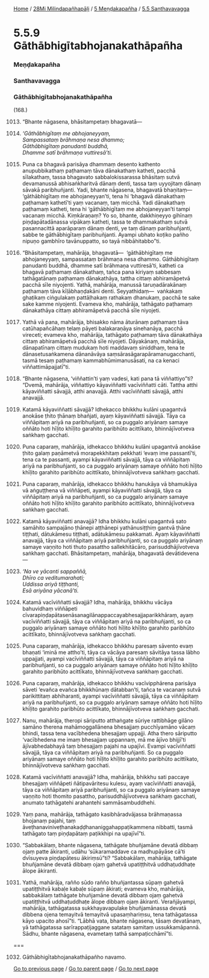 
[Home](/) / [28Mi Milindapañhapāḷi](/tipitaka/28Mi.md) / [5 Meṇḍakapañha](/tipitaka/28Mi/5.md) / [5.5 Santhavavagga](/tipitaka/28Mi/5/5.5.md)

# 5.5.9 Gāthābhigītabhojanakathāpañha

### Meṇḍakapañha

### Santhavavagga

### Gāthābhigītabhojanakathāpañha

(168.)

1013. “Bhante nāgasena, bhāsitampetaṃ bhagavatā—

1014. _‘Gāthābhigītaṃ me abhojaneyyaṃ,_  
_Sampassataṃ brāhmaṇa nesa dhammo;_  
_Gāthābhigītaṃ panudanti buddhā,_  
_Dhamme satī brāhmaṇa vuttiresā’ti._  


1015. Puna ca bhagavā parisāya dhammaṃ desento kathento anupubbikathaṃ paṭhamaṃ tāva dānakathaṃ katheti, pacchā sīlakathaṃ, tassa bhagavato sabbalokissarassa bhāsitaṃ sutvā devamanussā abhisaṅkharitvā dānaṃ denti, tassa taṃ uyyojitaṃ dānaṃ sāvakā paribhuñjanti. Yadi, bhante nāgasena, bhagavatā bhaṇitaṃ—  ‘gāthābhigītaṃ me abhojaneyyan’ti, tena hi ‘bhagavā dānakathaṃ paṭhamaṃ kathetī’ti yaṃ vacanaṃ, taṃ micchā. Yadi dānakathaṃ paṭhamaṃ katheti, tena hi ‘gāthābhigītaṃ me abhojaneyyan’ti tampi vacanaṃ micchā. Kiṃkāraṇaṃ? Yo so, bhante, dakkhiṇeyyo gihīnaṃ piṇḍapātadānassa vipākaṃ katheti, tassa te dhammakathaṃ sutvā pasannacittā aparāparaṃ dānaṃ denti, ye taṃ dānaṃ paribhuñjanti, sabbe te gāthābhigītaṃ paribhuñjanti. Ayampi ubhato koṭiko pañho nipuṇo gambhīro tavānuppatto, so tayā nibbāhitabbo”ti.

1016. “Bhāsitampetaṃ, mahārāja, bhagavatā—  ‘gāthābhigītaṃ me abhojaneyyaṃ, sampassataṃ brāhmaṇa nesa dhammo. Gāthābhigītaṃ panudanti buddhā, dhamme satī brāhmaṇa vuttiresā’ti, katheti ca bhagavā paṭhamaṃ dānakathaṃ, tañca pana kiriyaṃ sabbesaṃ tathāgatānaṃ paṭhamaṃ dānakathāya, tattha cittaṃ abhiramāpetvā pacchā sīle niyojenti. Yathā, mahārāja, manussā taruṇadārakānaṃ paṭhamaṃ tāva kīḷābhaṇḍakāni denti. Seyyathidaṃ—  vaṅkakaṃ ghaṭikaṃ ciṅgulakaṃ pattāḷhakaṃ rathakaṃ dhanukaṃ, pacchā te sake sake kamme niyojenti. Evameva kho, mahārāja, tathāgato paṭhamaṃ dānakathāya cittaṃ abhiramāpetvā pacchā sīle niyojeti.

1017. Yathā vā pana, mahārāja, bhisakko nāma āturānaṃ paṭhamaṃ tāva catūhapañcāhaṃ telaṃ pāyeti balakaraṇāya sinehanāya, pacchā vireceti; evameva kho, mahārāja, tathāgato paṭhamaṃ tāva dānakathāya cittaṃ abhiramāpetvā pacchā sīle niyojeti. Dāyakānaṃ, mahārāja, dānapatīnaṃ cittaṃ mudukaṃ hoti maddavaṃ siniddhaṃ, tena te dānasetusaṅkamena dānanāvāya saṃsārasāgarapāramanugacchanti, tasmā tesaṃ paṭhamaṃ kammabhūmimanusāsati, na ca kenaci viññattimāpajjatī”ti.

1018. “Bhante nāgasena, ‘viññattin’ti yaṃ vadesi, kati pana tā viññattiyo”ti? “Dvemā, mahārāja, viññattiyo kāyaviññatti vacīviññatti cāti. Tattha atthi kāyaviññatti sāvajjā, atthi anavajjā. Atthi vacīviññatti sāvajjā, atthi anavajjā.

1019. Katamā kāyaviññatti sāvajjā? Idhekacco bhikkhu kulāni upagantvā anokāse ṭhito ṭhānaṃ bhañjati, ayaṃ kāyaviññatti sāvajjā. Tāya ca viññāpitaṃ ariyā na paribhuñjanti, so ca puggalo ariyānaṃ samaye oññāto hoti hīḷito khīḷito garahito paribhūto acittīkato, bhinnājīvotveva saṅkhaṃ gacchati.

1020. Puna caparaṃ, mahārāja, idhekacco bhikkhu kulāni upagantvā anokāse ṭhito galaṃ paṇāmetvā morapekkhitaṃ pekkhati ‘evaṃ ime passantī’ti, tena ca te passanti, ayampi kāyaviññatti sāvajjā, tāya ca viññāpitaṃ ariyā na paribhuñjanti, so ca puggalo ariyānaṃ samaye oññāto hoti hīḷito khīḷito garahito paribhūto acittīkato, bhinnājīvotveva saṅkhaṃ gacchati.

1021. Puna caparaṃ, mahārāja, idhekacco bhikkhu hanukāya vā bhamukāya vā aṅguṭṭhena vā viññāpeti, ayampi kāyaviññatti sāvajjā, tāya ca viññāpitaṃ ariyā na paribhuñjanti, so ca puggalo ariyānaṃ samaye oññāto hoti hīḷito khīḷito garahito paribhūto acittīkato, bhinnājīvotveva saṅkhaṃ gacchati.

1022. Katamā kāyaviññatti anavajjā? Idha bhikkhu kulāni upagantvā sato samāhito sampajāno ṭhānepi aṭṭhānepi yathānusiṭṭhiṃ gantvā ṭhāne tiṭṭhati, dātukāmesu tiṭṭhati, adātukāmesu pakkamati. Ayaṃ kāyaviññatti anavajjā, tāya ca viññāpitaṃ ariyā paribhuñjanti, so ca puggalo ariyānaṃ samaye vaṇṇito hoti thuto pasattho sallekhitācāro, parisuddhājīvotveva saṅkhaṃ gacchati. Bhāsitampetaṃ, mahārāja, bhagavatā devātidevena—

1023. _‘Na ve yācanti sappaññā,_  
_Dhīro ca veditumarahati;_  
_Uddissa ariyā tiṭṭhanti,_  
_Esā ariyāna yācanā’ti._  


1024. Katamā vacīviññatti sāvajjā? Idha, mahārāja, bhikkhu vācāya bahuvidhaṃ viññāpeti cīvarapiṇḍapātasenāsanagilānappaccayabhesajjaparikkhāraṃ, ayaṃ vacīviññatti sāvajjā, tāya ca viññāpitaṃ ariyā na paribhuñjanti, so ca puggalo ariyānaṃ samaye oññāto hoti hīḷito khīḷito garahito paribhūto acittīkato, bhinnājīvotveva saṅkhaṃ gacchati.

1025. Puna caparaṃ, mahārāja, idhekacco bhikkhu paresaṃ sāvento evaṃ bhaṇati ‘iminā me attho’ti, tāya ca vācāya paresaṃ sāvitāya tassa lābho uppajjati, ayampi vacīviññatti sāvajjā, tāya ca viññāpitaṃ ariyā na paribhuñjanti, so ca puggalo ariyānaṃ samaye oññāto hoti hīḷito khīḷito garahito paribhūto acittīkato, bhinnājīvotveva saṅkhaṃ gacchati.

1026. Puna caparaṃ, mahārāja, idhekacco bhikkhu vacīvipphārena parisāya sāveti ‘evañca evañca bhikkhūnaṃ dātabban’ti, tañca te vacanaṃ sutvā parikittitaṃ abhiharanti, ayampi vacīviññatti sāvajjā, tāya ca viññāpitaṃ ariyā na paribhuñjanti, so ca puggalo ariyānaṃ samaye oññāto hoti hīḷito khīḷito garahito paribhūto acittīkato, bhinnājīvotveva saṅkhaṃ gacchati.

1027. Nanu, mahārāja, theropi sāriputto atthaṅgate sūriye rattibhāge gilāno samāno therena mahāmoggallānena bhesajjaṃ pucchīyamāno vācaṃ bhindi, tassa tena vacībhedena bhesajjaṃ uppajji. Atha thero sāriputto ‘vacībhedena me imaṃ bhesajjaṃ uppannaṃ, mā me ājīvo bhijjī’ti ājīvabhedabhayā taṃ bhesajjaṃ pajahi na upajīvi. Evampi vacīviññatti sāvajjā, tāya ca viññāpitaṃ ariyā na paribhuñjanti. So ca puggalo ariyānaṃ samaye oññāto hoti hīḷito khīḷito garahito paribhūto acittīkato, bhinnājīvotveva saṅkhaṃ gacchati.

1028. Katamā vacīviññatti anavajjā? Idha, mahārāja, bhikkhu sati paccaye bhesajjaṃ viññāpeti ñātipavāritesu kulesu, ayaṃ vacīviññatti anavajjā, tāya ca viññāpitaṃ ariyā paribhuñjanti, so ca puggalo ariyānaṃ samaye vaṇṇito hoti thomito pasattho, parisuddhājīvotveva saṅkhaṃ gacchati, anumato tathāgatehi arahantehi sammāsambuddhehi.

1029. Yaṃ pana, mahārāja, tathāgato kasibhāradvājassa brāhmaṇassa bhojanaṃ pajahi, taṃ āveṭhanaviniveṭhanakaḍḍhananiggahappaṭikammena nibbatti, tasmā tathāgato taṃ piṇḍapātaṃ paṭikkhipi na upajīvī”ti.

1030. “Sabbakālaṃ, bhante nāgasena, tathāgate bhuñjamāne devatā dibbaṃ ojaṃ patte ākiranti, udāhu ‘sūkaramaddave ca madhupāyāse cā’ti dvīsuyeva piṇḍapātesu ākiriṃsū”ti? “Sabbakālaṃ, mahārāja, tathāgate bhuñjamāne devatā dibbaṃ ojaṃ gahetvā upatiṭṭhitvā uddhaṭuddhaṭe ālope ākiranti.

1031. Yathā, mahārāja, rañño sūdo rañño bhuñjantassa sūpaṃ gahetvā upatiṭṭhitvā kabaḷe kabaḷe sūpaṃ ākirati; evameva kho, mahārāja, sabbakālaṃ tathāgate bhuñjamāne devatā dibbaṃ ojaṃ gahetvā upatiṭṭhitvā uddhaṭuddhaṭe ālope dibbaṃ ojaṃ ākiranti. Verañjāyampi, mahārāja, tathāgatassa sukkhayavapulake bhuñjamānassa devatā dibbena ojena temayitvā temayitvā upasaṃhariṃsu, tena tathāgatassa kāyo upacito ahosī”ti. “Lābhā vata, bhante nāgasena, tāsaṃ devatānaṃ, yā tathāgatassa sarīrappaṭijaggane satataṃ samitaṃ ussukkamāpannā. Sādhu, bhante nāgasena, evametaṃ tathā sampaṭicchāmī”ti.

===

1032. Gāthābhigītabhojanakathāpañho navamo.



[Go to previous page](/tipitaka/28Mi/5/5.5/5.5.8.md) / [Go to parent page](/tipitaka/28Mi/5/5.5.md) / [Go to next page](/tipitaka/28Mi/5/5.5/5.5.10.md)



